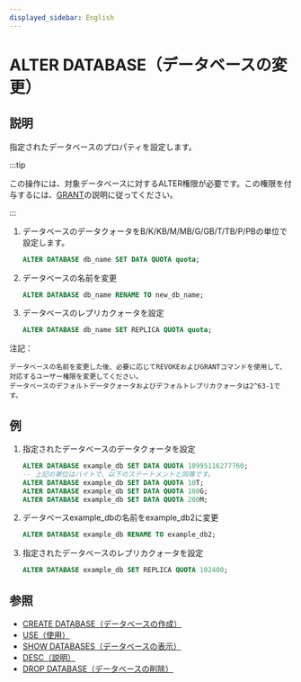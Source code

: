 ```yaml
---
displayed_sidebar: English
---
```


# ALTER DATABASE（データベースの変更）

## 説明

指定されたデータベースのプロパティを設定します。

:::tip

この操作には、対象データベースに対するALTER権限が必要です。この権限を付与するには、[GRANT](../account-management/GRANT.md)の説明に従ってください。

:::

1. データベースのデータクォータをB/K/KB/M/MB/G/GB/T/TB/P/PBの単位で設定します。

    ```sql
    ALTER DATABASE db_name SET DATA QUOTA quota;
    ```

2. データベースの名前を変更

    ```sql
    ALTER DATABASE db_name RENAME TO new_db_name;
    ```

3. データベースのレプリカクォータを設定

    ```sql
    ALTER DATABASE db_name SET REPLICA QUOTA quota;
    ```

注記：

```plain text
データベースの名前を変更した後、必要に応じてREVOKEおよびGRANTコマンドを使用して、対応するユーザー権限を変更してください。
データベースのデフォルトデータクォータおよびデフォルトレプリカクォータは2^63-1です。
```

## 例

1. 指定されたデータベースのデータクォータを設定

    ```SQL
    ALTER DATABASE example_db SET DATA QUOTA 10995116277760;
    -- 上記の単位はバイトで、以下のステートメントと同等です。
    ALTER DATABASE example_db SET DATA QUOTA 10T;
    ALTER DATABASE example_db SET DATA QUOTA 100G;
    ALTER DATABASE example_db SET DATA QUOTA 200M;
    ```

2. データベースexample_dbの名前をexample_db2に変更

    ```SQL
    ALTER DATABASE example_db RENAME TO example_db2;
    ```

3. 指定されたデータベースのレプリカクォータを設定

    ```SQL
    ALTER DATABASE example_db SET REPLICA QUOTA 102400;
    ```

## 参照

- [CREATE DATABASE（データベースの作成）](CREATE_DATABASE.md)
- [USE（使用）](../data-definition/USE.md)
- [SHOW DATABASES（データベースの表示）](../data-manipulation/SHOW_DATABASES.md)
- [DESC（説明）](../Utility/DESCRIBE.md)
- [DROP DATABASE（データベースの削除）](../data-definition/DROP_DATABASE.md)
